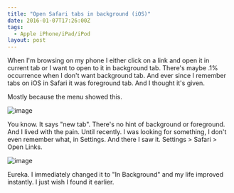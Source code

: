 ```yaml
---
title: "Open Safari tabs in background (iOS)"
date: 2016-01-07T17:26:00Z
tags:
  - Apple iPhone/iPad/iPod
layout: post
---
```

When I'm browsing on my phone I either click on a link and open it in current tab or I want to open to it in background tab. There's maybe .1% occurrence when I don't want background tab. And ever since I remember tabs on iOS in Safari it was foreground tab. And I thought it's given.

<!-- excerpt -->

Mostly because the menu showed this.

![image](/i/233541/menu.png)

You know. It says "new tab". There's no hint of background or foreground. And I lived with the pain. Until recently. I was looking for something, I don't even remember what, in Settings. And there I saw it. Settings > Safari > Open Links.

![image](/i/233541/settings.png)

Eureka. I immediately changed it to "In Background" and my life improved instantly. I just wish I found it earlier.